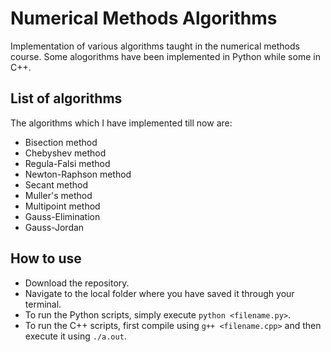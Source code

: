 # Numerical Methods Algorithms
Implementation of various algorithms taught in the numerical methods course. Some alogorithms have been implemented in Python 
while some in C++.

## List of algorithms
The algorithms which I have implemented till now are:
* Bisection method
* Chebyshev method
* Regula-Falsi method
* Newton-Raphson method
* Secant method
* Muller's method
* Multipoint method
* Gauss-Elimination
* Gauss-Jordan

## How to use
* Download the repository.
* Navigate to the local folder where you have saved it through your terminal.
* To run the Python scripts, simply execute `python <filename.py>`.
* To run the C++ scripts, first compile using `g++ <filename.cpp>` and then execute it using `./a.out`.
